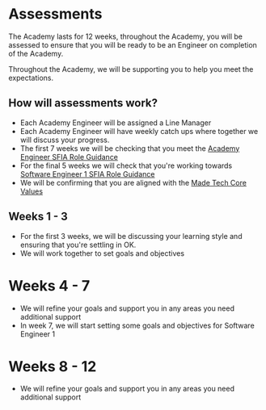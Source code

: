 # Assessments

The Academy lasts for 12 weeks, throughout the Academy, you will be assessed to ensure that you will be ready to be an Engineer on completion of the Academy. 

Throughout the Academy, we will be supporting you to help you meet the expectations.

## How will assessments work?

* Each Academy Engineer will be assigned a Line Manager
* Each Academy Engineer will have weekly catch ups where together we will discuss your progress.
* The first 7 weeks we will be checking that you meet the [Academy Engineer SFIA Role Guidance](https://github.com/madetech/handbook/blob/master/roles/sfia/academy_software_engineer.md)
* For the final 5 weeks we will check that you're working towards [Software Engineer 1 SFIA Role Guidance](https://github.com/madetech/handbook/blob/master/roles/sfia/software_engineer_1.md)
* We will be confirming that you are aligned with the [Made Tech Core Values](https://github.com/madetech/handbook/blob/master/company/about.md)

## Weeks 1 - 3

* For the first 3 weeks, we will be discussing your learning style and ensuring that you're settling in OK. 
* We will work together to set goals and objectives 

# Weeks 4 - 7

* We will refine your goals and support you in any areas you need additional support
* In week 7, we will start setting some goals and objectives for Software Engineer 1

# Weeks 8 - 12

* We will refine your goals and support you in any areas you need additional support 